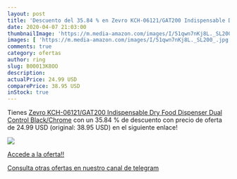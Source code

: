 ```yaml
---
layout: post
title: 'Descuento del 35.84 % en Zevro KCH-06121/GAT200 Indispensable Dry'
date: 2020-04-07 21:03:00
thumbnailImage: 'https://m.media-amazon.com/images/I/51qwn7nKj8L._SL200_.jpg'
images: [ 'https://m.media-amazon.com/images/I/51qwn7nKj8L._SL200_.jpg' ]
comments: true
category: ofertas
author: ring
slug: B00013K8OO
description:
actualPrice: 24.99 USD
comparePrice: 38.95 USD
inStock: true
---
```


Tienes [Zevro KCH-06121/GAT200 Indispensable Dry Food Dispenser  Dual Control  Black/Chrome](https://www.amazon.com/dp/B00013K8OO/?tag=redken08-20) con un 35.84 % de descuento con precio de oferta de 24.99 USD (original: 38.95 USD) en el siguiente enlace!

[![](https://m.media-amazon.com/images/I/51qwn7nKj8L._SL200_.jpg)](https://www.amazon.com/dp/B00013K8OO/?tag=redken08-20)

[Accede a la oferta!!](https://www.amazon.com/dp/B00013K8OO/?tag=redken08-20)

[Consulta otras ofertas en nuestro canal de telegram](https://t.me/s/ofertas25)
